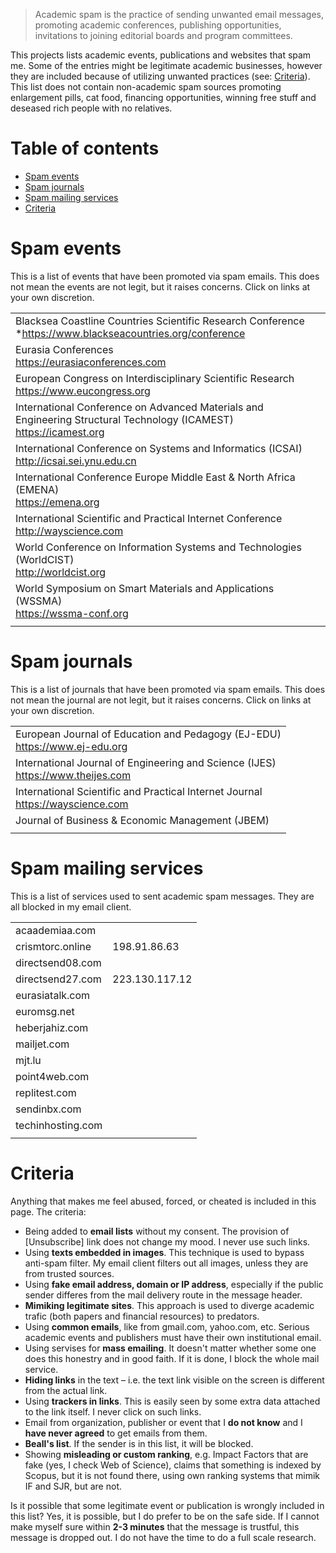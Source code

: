 > Academic spam is the practice of sending unwanted email messages, promoting academic conferences, publishing opportunities, invitations to joining editorial boards and program committees.

This projects lists academic events, publications and websites that spam me. Some of the entries might be legitimate academic businesses, however they are included because of utilizing unwanted practices (see: [Criteria](#criteria)). This list does not contain non-academic spam sources promoting enlargement pills, cat food, financing opportunities, winning free stuff and deseased rich people with no relatives.

# Table of contents

- [Spam events](#spam-events)
- [Spam journals](#spam-journals)
- [Spam mailing services](#spam-mailing-services)
- [Criteria](#criteria)

<!--
## Spam sites

This list contains sites that have sent me academic spam. They are blocked in my email filters. The web sites are extracted from the email headers (the earliest domain in the `Received` element that appears not to be faked).
-->


# Spam events

This is a list of events that have been promoted via spam emails. This does not mean the events are not legit, but it raises concerns. Click on links at your own discretion.

| |
|---|
| Blacksea Coastline Countries Scientific Research Conference <br> *https://www.blackseacountries.org/conference |
| Eurasia Conferences <br> https://eurasiaconferences.com |
| European Congress on Interdisciplinary Scientific Research <br> https://www.eucongress.org |
| International Conference on Advanced Materials and Engineering Structural Technology (ICAMEST) <br> https://icamest.org |
| International Conference on Systems and Informatics (ICSAI) <br> http://icsai.sei.ynu.edu.cn |
| International Conference Europe Middle East & North Africa (EMENA) <br> https://emena.org |
| International Scientific and Practical Internet Conference  <br> http://wayscience.com |
| World Conference on Information Systems and Technologies (WorldCIST) <br> http://worldcist.org |
| World Symposium on Smart Materials and Applications (WSSMA) <br> https://wssma-conf.org |
| |



# Spam journals

This is a list of journals that have been promoted via spam emails. This does not mean the journal are not legit, but it raises concerns. Click on links at your own discretion.

| |
|---|
| European Journal of Education and Pedagogy (EJ-EDU) <br> https://www.ej-edu.org |
| International Journal of Engineering and Science (IJES) <br> https://www.theijes.com |
| International Scientific and Practical Internet Journal  <br> https://wayscience.com |
| Journal of Business & Economic Management (JBEM) |
| |



# Spam mailing services

This is a list of services used to sent academic spam messages. They are all blocked in my email client.

| | |
|---|---|
| acaademiaa.com ||
| crismtorc.online | 198.91.86.63 |
| directsend08.com ||
| directsend27.com | 223.130.117.12 |
| eurasiatalk.com ||
| euromsg.net ||
| heberjahiz.com ||
| mailjet.com ||
| mjt.lu ||
| point4web.com ||
| replitest.com ||
| sendinbx.com ||
| techinhosting.com ||
| | |


<!--
## Spam IP addresses

This list contains sites that have sent me academic spam. They are blocked in my email filters. The web sites try to hide their domains, but the IP address or origin is found in the email header.
-->


# Criteria

Anything that makes me feel abused, forced, or cheated is included in this page. The criteria:

- Being added to **email lists** without my consent. The provision of [Unsubscribe] link does not change my mood. I never use such links.
- Using **texts embedded in images**. This technique is used to bypass anti-spam filter. My email client filters out all images, unless they are from trusted sources. 
- Using **fake email address, domain or IP address**, especially if the public sender differes from the mail delivery route in the message header.
- **Mimiking legitimate sites**. This approach is used to diverge academic trafic (both papers and financial resources) to predators.
- Using **common emails**, like from gmail.com, yahoo.com, etc. Serious academic events and publishers must have their own institutional email.
- Using servises for **mass emailing**. It doesn't matter whether some one does this honestry and in good faith. If it is done, I block the whole mail service.
- **Hiding links** in the text &ndash; i.e. the text link visible on the screen is different from the actual link.
- Using **trackers in links**. This is easily seen by some extra data attached to the link itself. I never click on such links. 
- Email from organization, publisher or event that I **do not know** and I **have never agreed** to get emails from them.
- **Beall's list**. If the sender is in this list, it will be blocked.
- Showing **misleading or custom ranking**, e.g. Impact Factors that are fake (yes, I check Web of Science), claims that something is indexed by Scopus, but it is not found there, using own ranking systems that mimik IF and SJR, but are not.

Is it possible that some legitimate event or publication is wrongly included in this list? Yes, it is possible, but I do prefer to be on the safe side. If I cannot make myself sure within **2-3 minutes** that the message is trustful, this message is dropped out. I do not have the time to do a full scale research.

